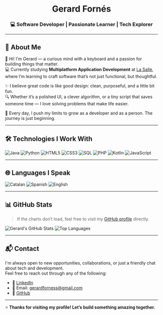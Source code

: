 <!-- HEADER SECTION -->


<h1 align="center">Gerard Fornés</h1>
<h3 align="center">💻 Software Developer | Passionate Learner | Tech Explorer</h3>

---

## 🧠 About Me

👋 Hi! I'm Gerard — a curious mind with a keyboard and a passion for building things that matter.  
💻 Currently studying **Multiplatform Application Development** at [La Salle](https://gracia.lasalle.cat/es/ciclos/desarrollo-de-aplicaciones-multiplataforma/), where I’m learning to craft software that’s not just functional, but thoughtful.

✨ I believe great code is like good design: clean, purposeful, and a little bit fun.  
🔍 Whether it’s a polished UI, a clever algorithm, or a tiny script that saves someone time — I love solving problems that make life easier.

🚀 Every day, I push my limits to grow as a developer and as a person. The journey is just beginning.

---

## 🛠️ Technologies I Work With

![Java](https://img.shields.io/badge/Java-%23ED8B00.svg?style=for-the-badge&logo=java&logoColor=white)
![Python](https://img.shields.io/badge/Python-%2314354C.svg?style=for-the-badge&logo=python&logoColor=white)
![HTML5](https://img.shields.io/badge/HTML5-%23E34F26.svg?style=for-the-badge&logo=html5&logoColor=white)
![CSS3](https://img.shields.io/badge/CSS3-%231572B6.svg?style=for-the-badge&logo=css3&logoColor=white)
![SQL](https://img.shields.io/badge/SQL-%2300f.svg?style=for-the-badge&logo=sqlite&logoColor=white)
![PHP](https://img.shields.io/badge/PHP-%23777BB4.svg?style=for-the-badge&logo=php&logoColor=white)
![Kotlin](https://img.shields.io/badge/Kotlin-%230095D5.svg?style=for-the-badge&logo=kotlin&logoColor=white)
![JavaScript](https://img.shields.io/badge/JavaScript-%23F7DF1E.svg?style=for-the-badge&logo=javascript&logoColor=black)

---

## 🌐 Languages I Speak

![Catalan](https://img.shields.io/badge/Catalan-native-blue?style=for-the-badge)
![Spanish](https://img.shields.io/badge/Spanish-native-red?style=for-the-badge)
![English](https://img.shields.io/badge/English-professional-green?style=for-the-badge)

---

## 📊 GitHub Stats

> If the charts don’t load, feel free to visit my [GitHub profile](https://github.com/gerardforness) directly.

![Gerard's GitHub Stats](https://github-readme-stats.vercel.app/api?username=gerardforness&show_icons=true&theme=tokyonight)
![Top Languages](https://github-readme-stats.vercel.app/api/top-langs/?username=gerardforness&layout=compact&theme=tokyonight)

---

## 📬 Contact

I'm always open to new opportunities, collaborations, or just a friendly chat about tech and development.  
Feel free to reach out through any of the following:

- 💼 [LinkedIn](https://www.linkedin.com/in/gerard-forn%C3%A9s-sol%C3%A9-951b952a1/)  
- 📧 Email: gerardforness@gmail.com
- 🐙 [GitHub](https://github.com/gerardforness)


---

⭐ **Thanks for visiting my profile! Let’s build something amazing together.**
